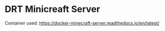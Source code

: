 # DRT Minicreaft Server

Container used: <https://docker-minecraft-server.readthedocs.io/en/latest/>
